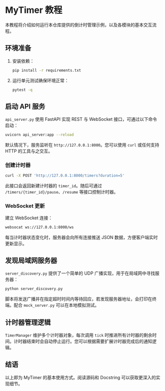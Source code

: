 # MyTimer 教程

本教程将介绍如何运行本仓库提供的倒计时管理示例，以及各模块的基本交互流程。

## 环境准备

1. 安装依赖：
   ```bash
   pip install -r requirements.txt
   ```
2. 运行单元测试确保环境正常：
   ```bash
   pytest -q
   ```

## 启动 API 服务

`api_server.py` 使用 FastAPI 实现 REST 与 WebSocket 接口，可通过以下命令启动：

```bash
uvicorn api_server:app --reload
```

默认情况下，服务监听在 `http://127.0.0.1:8000`。您可以使用 `curl` 或任何支持 HTTP 的工具与之交互。

### 创建计时器

```bash
curl -X POST 'http://127.0.0.1:8000/timers?duration=5'
```

此接口会返回新建计时器的 `timer_id`。随后可通过 `/timers/{timer_id}/pause`、`/resume` 等接口控制计时器。

### WebSocket 更新

建立 WebSocket 连接：

```bash
websocat ws://127.0.0.1:8000/ws
```

每当计时器状态变化时，服务器会向所有连接推送 JSON 数据，方便客户端实时更新显示。

## 发现局域网服务器

`server_discovery.py` 提供了一个简单的 UDP 广播实现，用于在局域网中寻找服务器：

```bash
python server_discovery.py
```

脚本将发送广播并在指定超时时间内等待回应，若发现服务器地址，会打印在终端。配合 `mock_server.py` 可以在本地模拟测试。

## 计时器管理逻辑

`TimerManager` 维护多个计时器对象，每次调用 `tick` 时推进所有计时器的剩余时间。计时器结束时会自动停止运行。您可以根据需要扩展计时器完成后的通知逻辑。

## 结语

以上即为 MyTimer 的基本使用方式。阅读源码和 Docstring 可以获取更深入的实现细节。
